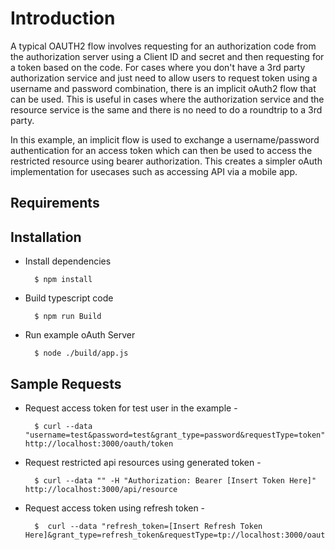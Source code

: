 # Introduction
A typical OAUTH2 flow involves requesting for an authorization code from the authorization server using a Client ID and secret and then requesting for a token based on the code. For cases where you don't have a 3rd party authorization service and just need to allow users to request token using a username and password combination, there is an implicit oAuth2 flow that can be used. This is useful in cases where the authorization service and the resource service is the same and there is no need to do a roundtrip to a 3rd party.

In this example, an implicit flow is used to exchange a username/password authentication for an access token which can then be used to access the restricted resource using bearer authorization. This creates a simpler oAuth implementation for usecases such as accessing API via a mobile app.

## Requirements


## Installation
* Install dependencies

        $ npm install

* Build typescript code

        $ npm run Build

* Run example oAuth Server

        $ node ./build/app.js

## Sample Requests
* Request access token for test user in the example -

        $ curl --data "username=test&password=test&grant_type=password&requestType=token" http://localhost:3000/oauth/token

* Request restricted api resources using generated token -

        $ curl --data "" -H "Authorization: Bearer [Insert Token Here]" http://localhost:3000/api/resource

* Request access token using refresh token -

        $  curl --data "refresh_token=[Insert Refresh Token Here]&grant_type=refresh_token&requestType=tp://localhost:3000/oauth/refreshtoken

